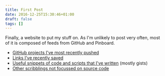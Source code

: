 ```yaml
---
title: First Post
date: 2016-12-25T15:30:46+01:00
draft: false
tags: []
---
```


Finally, a website to put my stuff on. As I'm unlikely to post
very often, most of it is composed of feeds from GitHub and
Pinboard.

<!--more-->

- [GitHub projects I've most recently pushed](/project/)
- [Links I've recently saved](/link/)
- [Useful snippets of code and scripts that I've written](/snippet/)
  (mostly gists)
- [Other scribblings not focussed on source code](/post/)
